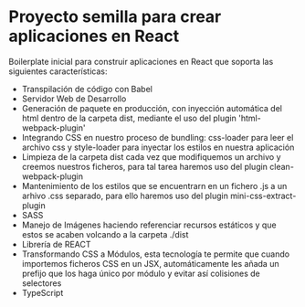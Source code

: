 # Proyecto semilla para crear aplicaciones en React

Boilerplate inicial para construir aplicaciones en React que soporta las siguientes características:

- Transpilación de código con Babel
- Servidor Web de Desarrollo
- Generación de paquete en producción, con inyección automática del html dentro de la carpeta dist, mediante el uso del plugin 'html-webpack-plugin'
- Integrando CSS en nuestro proceso de bundling: css-loader para leer el archivo css y style-loader para inyectar los estilos en nuestra aplicación
- Limpieza de la carpeta dist cada vez que modifiquemos un archivo y creemos nuestros ficheros, para tal tarea haremos uso del plugin clean-webpack-plugin
-  Mantenimiento de los estilos que se encuentrarn en un fichero .js a un arhivo .css separado, para ello haremos uso del plugin mini-css-extract-plugin
-  SASS
-  Manejo de Imágenes haciendo referenciar recursos estáticos y que estos se acaben volcando a la carpeta ./dist 
-  Librería de REACT
-  Transformando CSS a Módulos, esta tecnología te permite que cuando importemos ficheros CSS en un JSX, automáticamente les añada un prefijo que los haga único por módulo y evitar así colisiones de selectores
-  TypeScript
